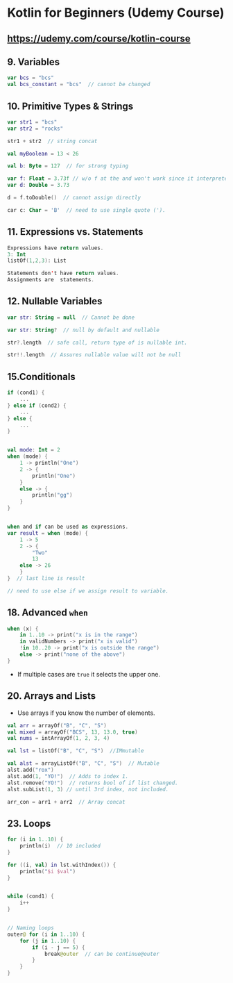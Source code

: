 # Kotlin for Beginners (Udemy Course)

##  https://udemy.com/course/kotlin-course

## 9. Variables

```kotlin
var bcs = "bcs"
val bcs_constant = "bcs"  // cannot be changed
```

## 10. Primitive Types & Strings

```kotlin
var str1 = "bcs"
var str2 = "rocks"

str1 + str2  // string concat

val myBoolean = 13 < 26

val b: Byte = 127  // for strong typing

var f: Float = 3.73f // w/o f at the and won't work since it interpreted as double by def.
var d: Double = 3.73

d = f.toDouble()  // cannot assign directly

car c: Char = 'B'  // need to use single quote (').
```

## 11. Expressions vs. Statements

```kotlin
Expressions have return values.
3: Int
listOf(1,2,3): List

Statements don't have return values.
Assignments are  statements.
```

## 12. Nullable Variables

```kotlin
var str: String = null  // Cannot be done

var str: String?  // null by default and nullable

str?.length  // safe call, return type of is nullable int.

str!!.length  // Assures nullable value will not be null
```

## 15.Conditionals

```kotlin
if (cond1) {
    ...
} else if (cond2) {
    ...
} else {
    ...
}


val mode: Int = 2
when (mode) {
    1 -> println("One")
    2 -> {
        println("One")
    }
    else -> {
        println("gg")
    }
}


when and if can be used as expressions.
var result = when (mode) {
    1 -> 5
    2 -> {
        "Two"
        13
    else -> 26
    }
}  // last line is result

// need to use else if we assign result to variable.
```

## 18. Advanced `when`

```kotlin
when (x) {
    in 1..10 -> print("x is in the range")
    in validNumbers -> print("x is valid")
    !in 10..20 -> print("x is outside the range")
    else -> print("none of the above")
}
```

- If multiple cases are `true` it selects the upper one.

## 20. Arrays and Lists

- Use arrays if you know the number of elements.

```kotlin
val arr = arrayOf("B", "C", "S")
val mixed = arrayOf("BCS", 13, 13.0, true)
val nums = intArrayOf(1, 2, 3, 4)

val lst = listOf("B", "C", "S")  //IMmutable

val alst = arrayListOf("B", "C", "S")  // Mutable
alst.add("rox")
alst.add(1, "YO!")  // Adds to index 1.
alst.remove("YO!")  // returns bool of if list changed.
alst.subList(1, 3) // until 3rd index, not included.

arr_con = arr1 + arr2  // Array concat
```

## 23. Loops
```kotlin
for (i in 1..10) {
    println(i)  // 10 included
}

for ((i, val) in lst.withIndex()) {
    println("$i $val")
}


while (cond1) {
    i++
}


// Naming loops
outer@ for (i in 1..10) {
    for (j in 1..10) {
        if (i - j == 5) {
            break@outer  // can be continue@outer
        }
    }
} 
```